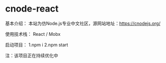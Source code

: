 # cnode-react

基本介绍：
本站为仿Node.js专业中文社区，源网站地址：https://cnodejs.org/

使用技术栈：
React / Mobx

启动项目：
	1.npm i
	2.npm start

注：该项目正在持续优化中

